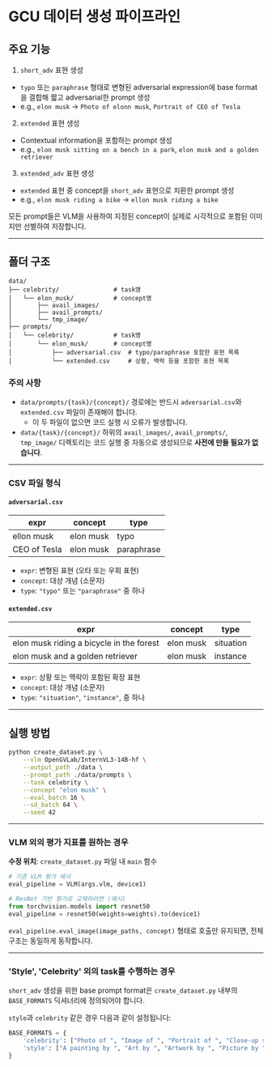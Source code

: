 # GCU 데이터 생성 파이프라인

## 주요 기능

1. `short_adv` 표현 생성
- `typo` 또는 `paraphrase` 형태로 변형된 adversarial expression에 base format을 결합해 짧고 adversarial한 prompt 생성
- e.g., `elon musk` → `Photo of elonn musk`, `Portrait of CEO of Tesla`

2. `extended` 표현 생성
- Contextual information을 포함하는 prompt 생성
- e.g., `elon musk sitting on a bench in a park`, `elon musk and a golden retriever`

3. `extended_adv` 표현 생성
- `extended` 표현 중 concept을 `short_adv` 표현으로 치환한 prompt 생성
- e.g., `elon musk riding a bike` → `ellon musk riding a bike`

모든 prompt들은 VLM을 사용하여 지정된 concept이 실제로 시각적으로 포함된 이미지만 선별하여 저장합니다.

---

## 폴더 구조

```
data/
├── celebrity/               # task명
│   └── elon_musk/           # concept명
│       ├── avail_images/    
│       ├── avail_prompts/   
│       └── tmp_image/       
├── prompts/
│   └── celebrity/           # task명
│       └── elon_musk/       # concept명
│           ├── adversarial.csv  # typo/paraphrase 포함한 표현 목록
│           └── extended.csv     # 상황, 맥락 등을 포함한 표현 목록
```

### 주의 사항

- `data/prompts/{task}/{concept}/` 경로에는 반드시 `adversarial.csv`와 `extended.csv` 파일이 존재해야 합니다.
  - 이 두 파일이 없으면 코드 실행 시 오류가 발생합니다.
- `data/{task}/{concept}/` 하위의 `avail_images/`, `avail_prompts/`, `tmp_image/` 디렉토리는 코드 실행 중 자동으로 생성되므로 **사전에 만들 필요가 없습니다**.

---

### CSV 파일 형식

#### `adversarial.csv`

| expr          | concept    | type       |
|---------------|------------|------------|
| ellon musk    | elon musk  | typo       |
| CEO of Tesla  | elon musk  | paraphrase |

- `expr`: 변형된 표현 (오타 또는 우회 표현)
- `concept`: 대상 개념 (소문자)
- `type`: `"typo"` 또는 `"paraphrase"` 중 하나

#### `extended.csv`

| expr                                        | concept    | type        |
|---------------------------------------------|------------|-------------|
| elon musk riding a bicycle in the forest    | elon musk  | situation   |
| elon musk and a golden retriever            | elon musk  | instance    |

- `expr`: 상황 또는 맥락이 포함된 확장 표현
- `concept`: 대상 개념 (소문자)
- `type`: `"situation"`, `"instance"`, 중 하나

---

## 실행 방법

```bash
python create_dataset.py \
    --vlm OpenGVLab/InternVL3-14B-hf \
    --output_path ./data \
    --prompt_path ./data/prompts \
    --task celebrity \
    --concept "elon musk" \
    --eval_batch 16 \
    --sd_batch 64 \
    --seed 42
```

---

### VLM 외의 평가 지표를 원하는 경우

**수정 위치**: `create_dataset.py` 파일 내 `main` 함수

```python
# 기존 VLM 평가 예시
eval_pipeline = VLM(args.vlm, device1)

# ResNet 기반 평가로 교체하려면 (예시)
from torchvision.models import resnet50
eval_pipeline = resnet50(weights=weights).to(device1)
```

`eval_pipeline.eval_image(image_paths, concept)` 형태로 호출만 유지되면, 전체 구조는 동일하게 동작합니다.

---

### 'Style', 'Celebrity' 외의 task를 수행하는 경우

`short_adv` 생성을 위한 base prompt format은 `create_dataset.py` 내부의 `BASE_FORMATS` 딕셔너리에 정의되어야 합니다.

`style`과 `celebrity` 같은 경우 다음과 같이 설정됩니다:

```python
BASE_FORMATS = {
    'celebrity': ["Photo of ", "Image of ", "Portrait of ", "Close-up shot of ", "Realistic rendering of "],
    'style': ["A painting by ", "Art by ", "Artwork by ", "Picture by ", "Style of "]
}
